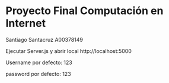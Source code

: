 # Proyecto Final Computación en Internet

Santiago Santacruz A00378149

Ejecutar Server.js y abrir local http://localhost:5000

Username por defecto: 123

password por defecto: 123
